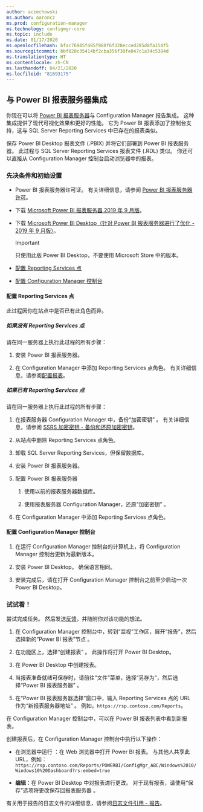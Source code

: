 ```yaml
---
author: aczechowski
ms.author: aaroncz
ms.prod: configuration-manager
ms.technology: configmgr-core
ms.topic: include
ms.date: 01/17/2020
ms.openlocfilehash: bfac76945f485f880f6f328ecced285d8fa154f5
ms.sourcegitcommit: bbf820c35414bf2cba356f30fe047c1a34c5384d
ms.translationtype: HT
ms.contentlocale: zh-CN
ms.lasthandoff: 04/21/2020
ms.locfileid: "81693175"
---
```

## <a name="integrate-with-power-bi-report-server"></a><a name="bkmk_powerbi"></a> 与 Power BI 报表服务器集成

<!--3721603-->

你现在可以将 [Power BI 报表服务器](https://docs.microsoft.com/power-bi/report-server/get-started)与 Configuration Manager 报告集成。 这种集成提供了现代可视化效果和更好的性能。 它为 Power BI 报表添加了控制台支持，这与 SQL Server Reporting Services 中已存在的报表类似。

保存 Power BI Desktop 报表文件 (.PBIX) 并将它们部署到 Power BI 报表服务器。 此过程与 SQL Server Reporting Services 报表文件 (.RDL) 类似。 你还可以直接从 Configuration Manager 控制台启动浏览器中的报表。

### <a name="prerequisites-and-initial-setup"></a>先决条件和初始设置

- Power BI 报表服务器许可证。 有关详细信息，请参阅 [Power BI 报表服务器许可](https://docs.microsoft.com/power-bi/report-server/get-started#licensing-power-bi-report-server)。

- 下载 [Microsoft Power BI 报表服务器 2019 年 9 月版](https://www.microsoft.com/download/details.aspx?id=57270)。

- 下载 [Microsoft Power BI Desktop（针对 Power BI 报表服务器进行了优化 - 2019 年 9 月版）](https://www.microsoft.com/download/details.aspx?id=57271)。

    > [!IMPORTANT]
    > 只使用此版 Power BI Desktop，不要使用 Microsoft Store 中的版本。

- [配置 Reporting Services 点](#bkmk_powerbi-rsp)

- [配置 Configuration Manager 控制台](#bkmk_powerbi-console)

#### <a name="configure-the-reporting-services-point"></a><a name="bkmk_powerbi-rsp"></a> 配置 Reporting Services 点

此过程因你在站点中是否已有此角色而异。

##### <a name="if-you-dont-have-a-reporting-services-point"></a>如果没有 Reporting Services 点

请在同一服务器上执行此过程的所有步骤：

1. 安装 Power BI 报表服务器。

2. 在 Configuration Manager 中添加 Reporting Services 点角色。 有关详细信息，请参阅[配置报表](../../../../servers/manage/configuring-reporting.md)。

##### <a name="if-you-already-have-a-reporting-services-point"></a>如果已有 Reporting Services 点

请在同一服务器上执行此过程的所有步骤：

1. 在报表服务器 Configuration Manager 中，备份“加密密钥”   。 有关详细信息，请参阅 [SSRS 加密密钥 - 备份和还原加密密钥](https://docs.microsoft.com/sql/reporting-services/install-windows/ssrs-encryption-keys-back-up-and-restore-encryption-keys)。

1. 从站点中删除 Reporting Services 点角色。

1. 卸载 SQL Server Reporting Services，但保留数据库。

1. 安装 Power BI 报表服务器。

1. 配置 Power BI 报表服务器

    1. 使用以前的报表服务器数据库。

    1. 使用报表服务器 Configuration Manager，还原“加密密钥”   。

1. 在 Configuration Manager 中添加 Reporting Services 点角色。

#### <a name="configure-the-configuration-manager-console"></a><a name="bkmk_powerbi-console"></a> 配置 Configuration Manager 控制台

1. 在运行 Configuration Manager 控制台的计算机上，将 Configuration Manager 控制台更新为最新版本。

1. 安装 Power BI Desktop。 确保语言相同。

1. 安装完成后，请在打开 Configuration Manager 控制台之前至少启动一次 Power BI Desktop。

### <a name="try-it-out"></a>试试看！

尝试完成任务。 然后发送[反馈](../../../../understand/find-help.md#product-feedback)，并随附你对该功能的想法。

1. 在 Configuration Manager 控制台中，转到“监视”工作区，展开“报告”，然后选择新的“Power BI 报表”节点    。

1. 在功能区上，选择“创建报表”  。 此操作将打开 Power BI Desktop。

1. 在 Power BI Desktop 中创建报表。

1. 当报表准备就绪可保存时，请前往“文件”菜单，选择“另存为”，然后选择“Power BI 报表服务器”    。

1. 在“Power BI 报表服务器选择”窗口中，输入 Reporting Services 点的 URL 作为“新报表服务器地址”   。 例如，`https://rsp.contoso.com/Reports`。

在 Configuration Manager 控制台中，可以在 Power BI 报表列表中看到新报表。

创建报表后，在 Configuration Manager 控制台中执行以下操作：

- 在浏览器中运行  ：在 Web 浏览器中打开 Power BI 报表。 与其他人共享此 URL，例如：`https://rsp.contoso.com/Reports/POWERBI/ConfigMgr_ABC/Windows%2010/Windows10%20Dashboard?rs:embed=true`

- **编辑**：在 Power BI Desktop 中对报表进行更改。 对于现有报表，请使用“保存”选项将更改保存回报表服务器  。

有关用于报告的日志文件的详细信息，请参阅[日志文件引用 - 报告](../../../../plan-design/hierarchy/log-files.md#BKMK_ReportLog)。
